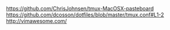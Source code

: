 https://github.com/ChrisJohnsen/tmux-MacOSX-pasteboard
https://github.com/dcosson/dotfiles/blob/master/tmux.conf#L1-2
http://vimawesome.com/
